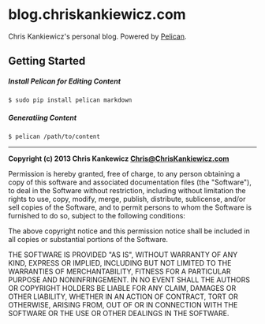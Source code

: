 blog.chriskankiewicz.com
========================

Chris Kankiewicz's personal blog.
Powered by [Pelican](http://docs.getpelican.com/en/3.3.0/).

Getting Started
---------------

##### Install Pelican for Editing Content

    $ sudo pip install pelican markdown

##### Generatiing Content

    $ pelican /path/to/content

-----

**Copyright (c) 2013 Chris Kankewicz <Chris@ChrisKankiewicz.com>**

Permission is hereby granted, free of charge, to any person obtaining a copy
of this software and associated documentation files (the "Software"), to deal
in the Software without restriction, including without limitation the rights
to use, copy, modify, merge, publish, distribute, sublicense, and/or sell
copies of the Software, and to permit persons to whom the Software is
furnished to do so, subject to the following conditions:

The above copyright notice and this permission notice shall be included in
all copies or substantial portions of the Software.

THE SOFTWARE IS PROVIDED "AS IS", WITHOUT WARRANTY OF ANY KIND, EXPRESS OR
IMPLIED, INCLUDING BUT NOT LIMITED TO THE WARRANTIES OF MERCHANTABILITY,
FITNESS FOR A PARTICULAR PURPOSE AND NONINFRINGEMENT. IN NO EVENT SHALL THE
AUTHORS OR COPYRIGHT HOLDERS BE LIABLE FOR ANY CLAIM, DAMAGES OR OTHER
LIABILITY, WHETHER IN AN ACTION OF CONTRACT, TORT OR OTHERWISE, ARISING FROM,
OUT OF OR IN CONNECTION WITH THE SOFTWARE OR THE USE OR OTHER DEALINGS IN
THE SOFTWARE.
